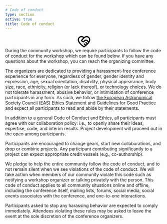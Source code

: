 ```yaml
---
# Code of conduct
type: section
active: true
title: Code of conduct
---
```

<div style="text-align:center;">
<svg aria-hidden="true" height="40" viewBox="0 0 16 16" version="1.1" width="40" data-view-component="true" class="octicon octicon-code-of-conduct mr-2">
    <path fill-rule="evenodd" d="M8.048 2.241c.964-.709 2.079-1.238 3.325-1.241a4.613 4.613 0 013.282 1.355c.41.408.757.86.996 1.428.238.568.348 1.206.347 1.968 0 2.193-1.505 4.254-3.081 5.862-1.496 1.526-3.213 2.796-4.249 3.563l-.22.163a.75.75 0 01-.895 0l-.221-.163c-1.036-.767-2.753-2.037-4.249-3.563C1.51 10.008.007 7.952.002 5.762a4.614 4.614 0 011.353-3.407C3.123.585 6.223.537 8.048 2.24zm-1.153.983c-.81.78-1.546 1.669-2.166 2.417-.184.222-.358.432-.52.623a.75.75 0 00.04 1.016c.35.35.697.697 1.043 1.047.866.875 2.292.914 3.185.032.264-.26.534-.528.802-.797.694-.694 1.8-.701 2.474-.03L12.92 8.7l.283.284c-.244.334-.515.666-.81.995l-1.384-1.28A.75.75 0 109.99 9.802l1.357 1.252c-.325.31-.656.606-.984.887l-1.48-1.366a.75.75 0 10-1.018 1.102L9.191 12.9c-.433.34-.838.643-1.191.905-1.04-.773-2.537-1.907-3.846-3.242C2.611 8.99 1.502 7.306 1.502 5.75a3.114 3.114 0 01.913-2.335c1.159-1.158 3.23-1.224 4.48-.191zm7.112 4.442c.313-.65.491-1.293.491-1.916v-.001c0-.614-.088-1.045-.23-1.385-.143-.339-.357-.633-.673-.949a3.113 3.113 0 00-2.218-.915c-1.092.003-2.165.627-3.226 1.602-.823.755-1.554 1.637-2.228 2.45l-.127.154.562.566a.756.756 0 001.066.02l.794-.79c1.258-1.258 3.312-1.31 4.594-.032.396.394.792.791 1.173 1.173l.022.023z"></path>
</svg>
</div>
During the community workshop, we require participants to follow the code of conduct for the workshop which can be found below. If you have any questions about the workshop, you can reach the organizing committee.

The organizers are dedicated to providing a harassment-free conference experience for everyone, regardless of gender, gender identity and expression, age, sexual orientation, disability, physical appearance, body size, race, ethnicity, religion (or lack thereof), or technology choices. We do not tolerate harassment, abusive behavior, or intimidation of conference participants in any form.  As such, we follow [the European Astronomical Society Council (EAS) Ethics Statement and Guidelines for Good Practice](https://eas.unige.ch/documents/EAS_Ethics_Statement.pdf) and expect all participants to read and abide by their statements.

In addition to a general Code of Conduct and Ethics, all participants must agree with our collaboration policy: i.e., to openly share their ideas, expertise, code, and interim results. Project development will proceed out in the open among participants.

Participants are encouraged to change gears, start new collaborations, and drop or combine projects. Any participant contributing significantly to a project can expect appropriate credit vessels (e.g., co-authorship).

We pledge to help the entire community follow the code of conduct, and to not remain silent when we see violations of the code of conduct. We will take action when members of our community violate this code such as notifying a workshop organizer or talking privately with the person.
This code of conduct applies to all community situations online and offline, including the conference itself, mailing lists, forums, social media, social events associates with the conference, and one-to-one interactions.

Participants asked to stop any harassing behavior are expected to comply immediately. Attendees violating these rules may be asked to leave the event at the sole discretion of the conference organizers.
